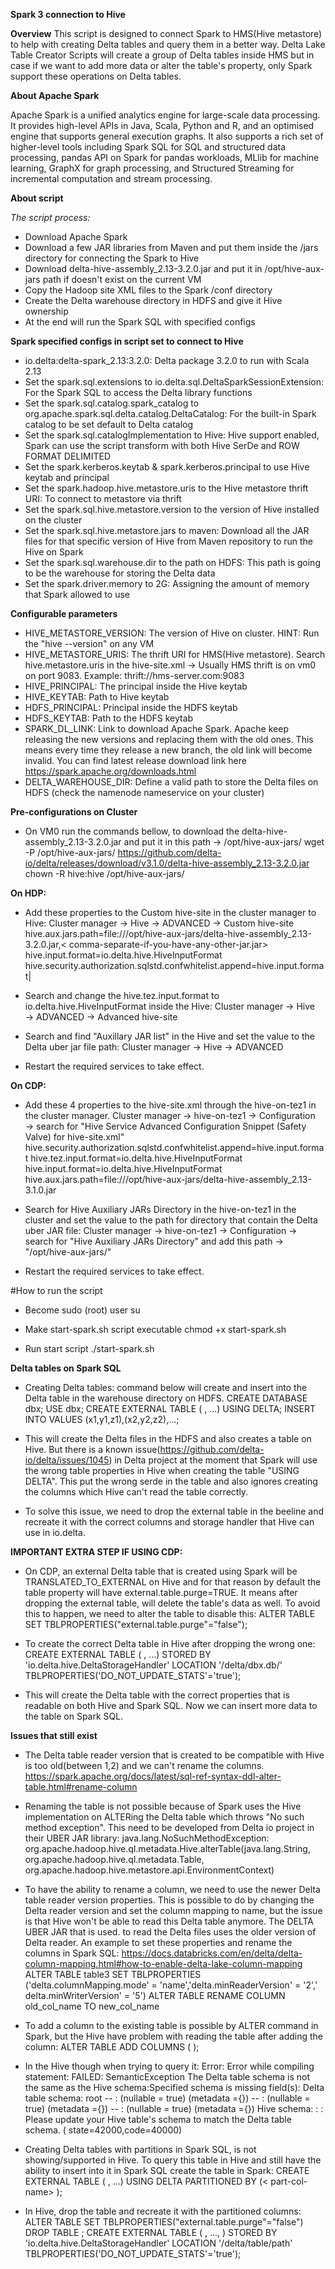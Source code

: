 **Spark 3 connection to Hive**

**Overview**
This script is designed to connect Spark to HMS(Hive metastore) to help with creating Delta tables and query them in a
better way. Delta Lake Table Creator Scripts will create a group of Delta tables inside HMS but in case if we want to
add more data or alter the table's property, only Spark support these operations on Delta tables.

**About Apache Spark**

Apache Spark is a unified analytics engine for large-scale data processing. It provides high-level APIs in Java, Scala,
Python and R, and an optimised engine that supports general execution graphs. It also supports a rich set of
higher-level tools including Spark SQL for SQL and structured data processing, pandas API on Spark for pandas workloads,
MLlib for machine learning, GraphX for graph processing, and Structured Streaming for incremental computation and stream
processing.

**About script**

*The script process:*

- Download Apache Spark
- Download a few JAR libraries from Maven and put them inside the /jars directory for connecting the Spark to Hive
- Download delta-hive-assembly_2.13-3.2.0.jar and put it in /opt/hive-aux-jars path if doesn't exist on the current VM
- Copy the Hadoop site XML files to the Spark /conf directory
- Create the Delta warehouse directory in HDFS and give it Hive ownership
- At the end will run the Spark SQL with specified configs

**Spark specified configs in script set to connect to Hive**

- io.delta:delta-spark_2.13:3.2.0: Delta package 3.2.0 to run with Scala 2.13
- Set the spark.sql.extensions to io.delta.sql.DeltaSparkSessionExtension: For the Spark SQL to access the Delta library
  functions
- Set the spark.sql.catalog.spark_catalog to org.apache.spark.sql.delta.catalog.DeltaCatalog: For the built-in Spark
  catalog to be set default to Delta catalog
- Set the spark.sql.catalogImplementation to Hive: Hive support enabled, Spark can use the script transform with both
  Hive SerDe and ROW FORMAT DELIMITED
- Set the spark.kerberos.keytab & spark.kerberos.principal to use Hive keytab and principal
- Set the spark.hadoop.hive.metastore.uris to the Hive metastore thrift URI: To connect to metastore via thrift
- Set the spark.sql.hive.metastore.version to the version of Hive installed on the cluster
- Set the spark.sql.hive.metastore.jars to maven: Download all the JAR files for that specific version of Hive from
  Maven repository to run the Hive on Spark
- Set the spark.sql.warehouse.dir to the path on HDFS: This path is going to be the warehouse for storing the Delta data
- Set the spark.driver.memory to 2G: Assigning the amount of memory that Spark allowed to use

**Configurable parameters**

- HIVE_METASTORE_VERSION: The version of Hive on cluster. HINT: Run the "hive --version" on any VM
- HIVE_METASTORE_URIS: The thrift URI for HMS(Hive metastore). Search hive.metastore.uris in the hive-site.xml ->
  Usually HMS thrift is on vm0 on port 9083. Example: thrift://hms-server.com:9083
- HIVE_PRINCIPAL: The principal inside the Hive keytab
- HIVE_KEYTAB: Path to Hive keytab
- HDFS_PRINCIPAL: Principal inside the HDFS keytab
- HDFS_KEYTAB: Path to the HDFS keytab
- SPARK_DL_LINK: Link to download Apache Spark. Apache keep releasing the new versions and replacing them with the old
  ones. This means every time they release a new branch, the old link will become invalid. You can find latest release
  download link here https://spark.apache.org/downloads.html
- DELTA_WAREHOUSE_DIR: Define a valid path to store the Delta files on HDFS (check the namenode nameservice on your
  cluster)

**Pre-configurations on Cluster**

- On VM0 run the commands bellow, to download the delta-hive-assembly_2.13-3.2.0.jar and put it in this path →
  /opt/hive-aux-jars/
  wget -P
  /opt/hive-aux-jars/ https://github.com/delta-io/delta/releases/download/v3.1.0/delta-hive-assembly_2.13-3.2.0.jar
  chown -R hive:hive /opt/hive-aux-jars/

**On HDP:**

- Add these properties to the Custom hive-site in the cluster manager to Hive: Cluster manager → Hive → ADVANCED →
  Custom hive-site
  hive.aux.jars.path=file:///opt/hive-aux-jars/delta-hive-assembly_2.13-3.2.0.jar,<
  comma-separate-if-you-have-any-other-jar.jar>
  hive.input.format=io.delta.hive.HiveInputFormat
  hive.security.authorization.sqlstd.confwhitelist.append=hive\.input\.format|<pipe-will-separate-the-values>

- Search and change the hive.tez.input.format to io.delta.hive.HiveInputFormat inside the Hive: Cluster manager → Hive →
  ADVANCED → Advanced hive-site

- Search and find "Auxillary JAR list" in the Hive and set the value to the Delta uber jar file path: Cluster manager →
  Hive → ADVANCED

- Restart the required services to take effect.

**On CDP:**

- Add these 4 properties to the hive-site.xml through the hive-on-tez1 in the cluster manager. Cluster manager →
  hive-on-tez1 → Configuration → search for "Hive Service Advanced Configuration Snippet (Safety Valve) for
  hive-site.xml"
  hive.security.authorization.sqlstd.confwhitelist.append=hive\.input\.format
  hive.tez.input.format=io.delta.hive.HiveInputFormat
  hive.input.format=io.delta.hive.HiveInputFormat
  hive.aux.jars.path=file:///opt/hive-aux-jars/delta-hive-assembly_2.13-3.1.0.jar

- Search for Hive Auxiliary JARs Directory in the hive-on-tez1 in the cluster and set the value to the path for
  directory that contain the Delta uber JAR file: Cluster manager → hive-on-tez1 → Configuration → search for "Hive
  Auxiliary JARs Directory" and add this path → "/opt/hive-aux-jars/"

- Restart the required services to take effect.

#How to run the script

- Become sudo (root) user
  su

- Make start-spark.sh script executable
  chmod +x start-spark.sh

- Run start script
  ./start-spark.sh

**Delta tables on Spark SQL**

- Creating Delta tables: command below will create and insert into the Delta table in the warehouse directory on HDFS.
  CREATE DATABASE dbx; USE dbx;
  CREATE EXTERNAL TABLE <table-name> (<column-identifier> <column-type>, ...) USING DELTA;
  INSERT INTO <table-name> VALUES (x1,y1,z1),(x2,y2,z2),...;
- This will create the Delta files in the HDFS and also creates a table on Hive. But there is a known
  issue(https://github.com/delta-io/delta/issues/1045) in Delta project at the moment that Spark will use the wrong
  table properties in Hive when creating the table "USING DELTA". This put the wrong serde in the table and also ignores
  creating the columns which Hive can't read the table correctly.

- To solve this issue, we need to drop the external table in the beeline and recreate it with the correct columns and
  storage handler that Hive can use in io.delta.

**IMPORTANT EXTRA STEP IF USING CDP:**

- On CDP, an external Delta table that is created using Spark will be TRANSLATED_TO_EXTERNAL on Hive and for that reason
  by default the table property will have external.table.purge=TRUE. It means after dropping the external table, will
  delete the table's data as well. To avoid this to happen, we need to alter the table to disable this:
  ALTER TABLE <table-name> SET TBLPROPERTIES("external.table.purge"="false");

- To create the correct Delta table in Hive after dropping the wrong one:
  CREATE EXTERNAL TABLE <table-name> (<column-identifier> <column-type>, ...)
  STORED BY 'io.delta.hive.DeltaStorageHandler'
  LOCATION '/delta/dbx.db/<table-name>'
  TBLPROPERTIES('DO_NOT_UPDATE_STATS'='true');
- This will create the Delta table with the correct properties that is readable on both Hive and Spark SQL. Now we can
  insert more data to the table on Spark SQL.

**Issues that still exist**

- The Delta table reader version that is created to be compatible with Hive is too old(between 1,2) and we can't rename
  the columns. https://spark.apache.org/docs/latest/sql-ref-syntax-ddl-alter-table.html#rename-column

- Renaming the table is not possible because of Spark uses the Hive implementation on ALTERing the Delta table which
  throws "No such method exception". This need to be developed from Delta io project in their UBER JAR library:
  java.lang.NoSuchMethodException: org.apache.hadoop.hive.ql.metadata.Hive.alterTable(java.lang.String,
  org.apache.hadoop.hive.ql.metadata.Table, org.apache.hadoop.hive.metastore.api.EnvironmentContext)

- To have the ability to rename a column, we need to use the newer Delta table reader version properties. This is
  possible to do by changing the Delta reader version and set the column mapping to name, but the issue is that Hive
  won't be able to read this Delta table anymore. The DELTA UBER JAR that is used. to read the Delta files uses the
  older version of Delta reader. An example to set these properties and rename the columns in Spark
  SQL: https://docs.databricks.com/en/delta/delta-column-mapping.html#how-to-enable-delta-lake-column-mapping
  ALTER TABLE table3 SET TBLPROPERTIES ('delta.columnMapping.mode' = 'name','delta.minReaderVersion' = '2','
  delta.minWriterVersion' = '5')
  ALTER TABLE <table-name> RENAME COLUMN old_col_name TO new_col_name

- To add a column to the existing table is possible by ALTER command in Spark, but the Hive have problem with reading
  the table after adding the column:
  ALTER TABLE <table-name> ADD COLUMNS (<column-identifier> <column-type>);
- In the Hive though when trying to query it:
  Error: Error while compiling statement: FAILED: SemanticException The Delta table schema is not the same as the Hive
  schema:Specified schema is missing field(s): <column-identifier>Delta table schema:
  root
  -- <column1-identifier>: <column1-type> (nullable = true) (metadata ={})
  -- <column2-identifier>: <column2-type> (nullable = true) (metadata ={})
  -- <column3-identifier>: <column3-type> (nullable = true) (metadata ={})
  Hive schema:
  <column1-identifier>: <column1-type>
  <column2-identifier>: <column2-type>Please update your Hive table's schema to match the Delta table schema. (
  state=42000,code=40000)

- Creating Delta tables with partitions in Spark SQL, is not showing/supported in Hive. To query this table in Hive and
  still have the ability to insert into it in Spark SQL create the table in Spark:
  CREATE EXTERNAL TABLE <tablle-name> (<column-identifier> <column-type>, ...) USING DELTA PARTITIONED BY (<
  part-col-name> <part-col-type>);
- In Hive, drop the table and recreate it with the partitioned columns:
  ALTER TABLE <table-name> SET TBLPROPERTIES("external.table.purge"="false")
  DROP TABLE <table-name>;
  CREATE EXTERNAL TABLE <table-name> (<column-identifier> <column-type>, ..., <part-col-name> <part-col-type>) STORED
  BY 'io.delta.hive.DeltaStorageHandler' LOCATION '/delta/table/path' TBLPROPERTIES('DO_NOT_UPDATE_STATS'='true');
